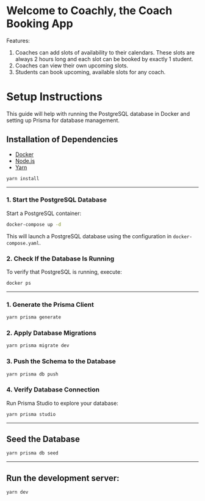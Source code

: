 # Welcome to Coachly, the Coach Booking App

Features:

1. Coaches can add slots of availability to their calendars. These slots are always 2 hours long and each slot can be booked by exactly 1 student.
2. Coaches can view their own upcoming slots.
3. Students can book upcoming, available slots for any coach.

# Setup Instructions

This guide will help with running the PostgreSQL database in Docker and setting up Prisma for database management.

## Installation of Dependencies

- [Docker](https://docs.docker.com/get-docker/)
- [Node.js](https://nodejs.org/)
- [Yarn](https://yarnpkg.com/)

```sh
yarn install
```

---

### **1. Start the PostgreSQL Database**

Start a PostgreSQL container:

```sh
docker-compose up -d
```

This will launch a PostgreSQL database using the configuration in `docker-compose.yaml`.

### **2. Check If the Database Is Running**

To verify that PostgreSQL is running, execute:

```sh
docker ps
```

---

### **1. Generate the Prisma Client**

```sh
yarn prisma generate
```

### **2. Apply Database Migrations**

```sh
yarn prisma migrate dev
```

### **3. Push the Schema to the Database**

```sh
yarn prisma db push
```

### **4. Verify Database Connection**

Run Prisma Studio to explore your database:

```sh
yarn prisma studio
```

---

## Seed the Database

```sh
yarn prisma db seed
```

---

## Run the development server:

```sh
yarn dev
```

